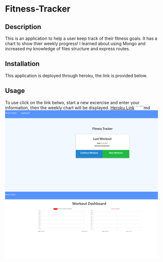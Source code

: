 # Fitness-Tracker


## Description
This is an application to help a user keep track of their fitness goals. It has a chart to show thier weekly progress!
I learned about using Mongo and increased my knowledge of files structure and express routes.


## Installation
This application is deployed through heroku, the link is provided below.


## Usage
To use click on the link belwo, start a new excercise and enter your information, then the weekly chart will be displayed.
[Heroku Link](https://pacific-badlands-83095.herokuapp.com/?id=60ca5e45238deb00159ac5b9)
``
    ```md
    ![hompage](assets/images/homepage.png)
    ![dashboard](assets/images/dashboard.png)

